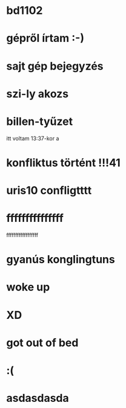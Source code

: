 # bd1102
# gépről írtam :-)
# sajt gép bejegyzés
# szi-ly akozs
# billen-tyűzet
itt voltam 13:37-kor
a
# konfliktus történt !!!41
# uris10 confligtttt
# fffffffffffffff
ffffffffffffffffff
# gyanús konglingtuns
# woke up
# XD
# got out of bed
# :(
# asdasdasda